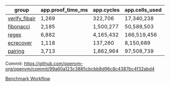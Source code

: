 | group | app.proof_time_ms | app.cycles | app.cells_used | leaf.proof_time_ms | leaf.cycles | leaf.cells_used |
| -- | -- | -- | -- | -- | -- | -- |
| [verify_fibair](https://github.com/openvm-org/openvm/blob/benchmark-results/benchmarks-pr/1775/verify_fibair-99a60a123c3885cbcbb8d96c8c4387bc4f32abd4.md) | 1,269 |  322,706 |  17,340,238 |- | - | - |
| [fibonacci](https://github.com/openvm-org/openvm/blob/benchmark-results/benchmarks-pr/1775/fibonacci-99a60a123c3885cbcbb8d96c8c4387bc4f32abd4.md) | 2,185 |  1,500,277 |  50,589,503 |- | - | - |
| [regex](https://github.com/openvm-org/openvm/blob/benchmark-results/benchmarks-pr/1775/regex-99a60a123c3885cbcbb8d96c8c4387bc4f32abd4.md) | 6,882 |  4,165,432 |  166,519,456 |- | - | - |
| [ecrecover](https://github.com/openvm-org/openvm/blob/benchmark-results/benchmarks-pr/1775/ecrecover-99a60a123c3885cbcbb8d96c8c4387bc4f32abd4.md) | 1,118 |  137,260 |  8,150,689 |- | - | - |
| [pairing](https://github.com/openvm-org/openvm/blob/benchmark-results/benchmarks-pr/1775/pairing-99a60a123c3885cbcbb8d96c8c4387bc4f32abd4.md) | 3,713 |  1,862,964 |  97,508,739 |- | - | - |


Commit: https://github.com/openvm-org/openvm/commit/99a60a123c3885cbcbb8d96c8c4387bc4f32abd4

[Benchmark Workflow](https://github.com/openvm-org/openvm/actions/runs/15788906697)
